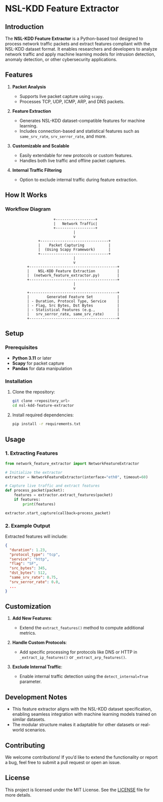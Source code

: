 # NSL-KDD Feature Extractor

## **Introduction**

The **NSL-KDD Feature Extractor** is a Python-based tool designed to process network traffic packets and extract features compliant with the NSL-KDD dataset format. It enables researchers and developers to analyze network traffic and apply machine learning models for intrusion detection, anomaly detection, or other cybersecurity applications.

## **Features**

1. **Packet Analysis**
   - Supports live packet capture using `scapy`.
   - Processes TCP, UDP, ICMP, ARP, and DNS packets.

2. **Feature Extraction**
   - Generates NSL-KDD dataset-compatible features for machine learning.
   - Includes connection-based and statistical features such as `same_srv_rate`, `srv_serror_rate`, and more.

3. **Customizable and Scalable**
   - Easily extendable for new protocols or custom features.
   - Handles both live traffic and offline packet captures.

4. **Internal Traffic Filtering**
   - Option to exclude internal traffic during feature extraction.

## **How It Works**

### **Workflow Diagram**

```
                      +------------------+
                      |   Network Traffic|
                      +------------------+
                               |
                               v
               +-------------------------------+
               |    Packet Capturing           |
               |  (Using Scapy Framework)      |
               +-------------------------------+
                               |
                               v
          +----------------------------------------+
          |    NSL-KDD Feature Extraction          |
          |  (network_feature_extractor.py)        |
          +----------------------------------------+
                               |
                               v
          +----------------------------------------+
          |        Generated Feature Set           |
          | - Duration, Protocol Type, Service     |
          | - Flag, Src Bytes, Dst Bytes           |
          | - Statistical Features (e.g.,          |
          |   srv_serror_rate, same_srv_rate)      |
          +----------------------------------------+
```

## **Setup**

### **Prerequisites**

- **Python 3.11** or later
- **Scapy** for packet capture
- **Pandas** for data manipulation

### **Installation**

1. Clone the repository:
   ```bash
   git clone <repository_url>
   cd nsl-kdd-feature-extractor
   ```

2. Install required dependencies:
   ```bash
   pip install -r requirements.txt
   ```

## **Usage**

### **1. Extracting Features**

```python
from network_feature_extractor import NetworkFeatureExtractor

# Initialize the extractor
extractor = NetworkFeatureExtractor(interface="eth0", timeout=60)

# Capture live traffic and extract features
def process_packet(packet):
    features = extractor.extract_features(packet)
    if features:
        print(features)

extractor.start_capture(callback=process_packet)
```

### **2. Example Output**

Extracted features will include:

```json
{
  "duration": 1.23,
  "protocol_type": "tcp",
  "service": "http",
  "flag": "SF",
  "src_bytes": 345,
  "dst_bytes": 512,
  "same_srv_rate": 0.75,
  "srv_serror_rate": 0.0,
  ...
}
```

## **Customization**

1. **Add New Features**:
   - Extend the `extract_features()` method to compute additional metrics.

2. **Handle Custom Protocols**:
   - Add specific processing for protocols like DNS or HTTP in `_extract_ip_features()` or `_extract_arp_features()`.

3. **Exclude Internal Traffic**:
   - Enable internal traffic detection using the `detect_internal=True` parameter.

## **Development Notes**

- This feature extractor aligns with the NSL-KDD dataset specification, enabling seamless integration with machine learning models trained on similar datasets.
- The modular structure makes it adaptable for other datasets or real-world scenarios.

## **Contributing**

We welcome contributions! If you’d like to extend the functionality or report a bug, feel free to submit a pull request or open an issue.

## **License**

This project is licensed under the MIT License. See the [LICENSE](LICENSE) file for more details.
